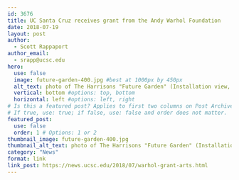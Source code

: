 ```yaml
---
id: 3676
title: UC Santa Cruz receives grant from the Andy Warhol Foundation
date: 2018-07-19
layout: post
author:
  - Scott Rappaport
author_email:
  - srapp@ucsc.edu
hero:
  use: false
  image: future-garden-400.jpg #best at 1000px by 450px
  alt_text: photo of The Harrisons "Future Garden" (Installation view, 2018)
  vertical: bottom #options: top, bottom
  horizontal: left #options: left, right
# Is this a featured post? Applies to first two columns on Post Archive Page.
# If true, use: true; if false, use: false and order does not matter.
featured_post:
  use: false
  order: 1 # Options: 1 or 2
thumbnail_image: future-garden-400.jpg
thumbnail_alt_text: photo of The Harrisons "Future Garden" (Installation view, 2018)
category: "News"
format: link
link_post: https://news.ucsc.edu/2018/07/warhol-grant-arts.html
---
```

